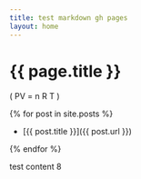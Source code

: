 ```yaml
---
title: test markdown gh pages
layout: home
---
```



<h1>{{ page.title }}</h1>

<div id="test">
</div>

\(  PV = n R T \) 

{% for post in site.posts %}

- [{{ post.title }}]({{ post.url }})

{% endfor %}

test content 8
